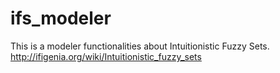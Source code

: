 # ifs_modeler
This is a modeler functionalities about Intuitionistic Fuzzy Sets.
http://ifigenia.org/wiki/Intuitionistic_fuzzy_sets

